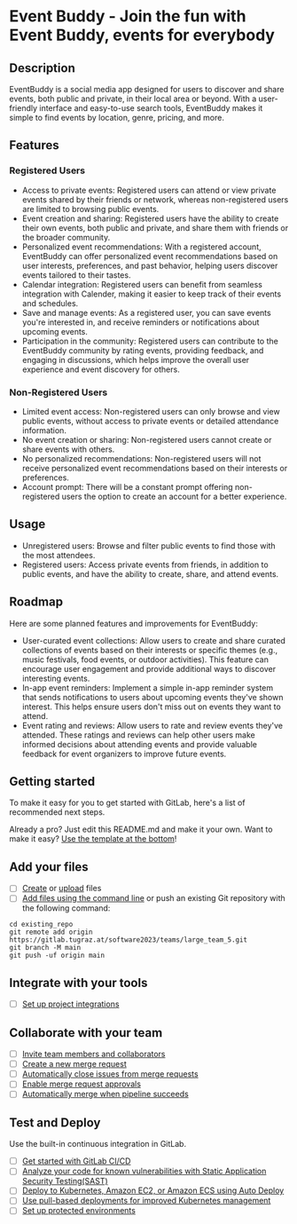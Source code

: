 # Event Buddy - Join the fun with Event Buddy, events for everybody

## Description

EventBuddy is a social media app designed for users to discover and share events, both public and private, in their local area or beyond. With a user-friendly interface and easy-to-use search tools, EventBuddy makes it simple to find events by location, genre, pricing, and more.

## Features

### Registered Users

- Access to private events: Registered users can attend or view private events shared by their friends or network, whereas non-registered users are limited to browsing public events.
- Event creation and sharing: Registered users have the ability to create their own events, both public and private, and share them with friends or the broader community.
- Personalized event recommendations: With a registered account, EventBuddy can offer personalized event recommendations based on user interests, preferences, and past behavior, helping users discover events tailored to their tastes.
- Calendar integration: Registered users can benefit from seamless integration with Calender, making it easier to keep track of their events and schedules.
- Save and manage events: As a registered user, you can save events you're interested in, and receive reminders or notifications about upcoming events.
- Participation in the community: Registered users can contribute to the EventBuddy community by rating events, providing feedback, and engaging in discussions, which helps improve the overall user experience and event discovery for others.

### Non-Registered Users

- Limited event access: Non-registered users can only browse and view public events, without access to private events or detailed attendance information.
- No event creation or sharing: Non-registered users cannot create or share events with others.
- No personalized recommendations: Non-registered users will not receive personalized event recommendations based on their interests or preferences.
- Account prompt: There will be a constant prompt offering non-registered users the option to create an account for a better experience.

## Usage

- Unregistered users: Browse and filter public events to find those with the most attendees.
- Registered users: Access private events from friends, in addition to public events, and have the ability to create, share, and attend events.

## Roadmap

Here are some planned features and improvements for EventBuddy:

- User-curated event collections: Allow users to create and share curated collections of events based on their interests or specific themes (e.g., music festivals, food events, or outdoor activities). This feature can encourage user engagement and provide additional ways to discover interesting events.
- In-app event reminders: Implement a simple in-app reminder system that sends notifications to users about upcoming events they've shown interest. This helps ensure users don't miss out on events they want to attend.
- Event rating and reviews: Allow users to rate and review events they've attended. These ratings and reviews can help other users make informed decisions about attending events and provide valuable feedback for event organizers to improve future events.


## Getting started

To make it easy for you to get started with GitLab, here's a list of recommended next steps.

Already a pro? Just edit this README.md and make it your own. Want to make it easy? [Use the template at the bottom](#editing-this-readme)!

## Add your files

- [ ] [Create](https://docs.gitlab.com/ee/user/project/repository/web_editor.html#create-a-file) or [upload](https://docs.gitlab.com/ee/user/project/repository/web_editor.html#upload-a-file) files
- [ ] [Add files using the command line](https://docs.gitlab.com/ee/gitlab-basics/add-file.html#add-a-file-using-the-command-line) or push an existing Git repository with the following command:

```
cd existing_repo
git remote add origin https://gitlab.tugraz.at/software2023/teams/large_team_5.git
git branch -M main
git push -uf origin main
```

## Integrate with your tools

- [ ] [Set up project integrations](https://gitlab.tugraz.at/software2023/teams/large_team_5/-/settings/integrations)

## Collaborate with your team

- [ ] [Invite team members and collaborators](https://docs.gitlab.com/ee/user/project/members/)
- [ ] [Create a new merge request](https://docs.gitlab.com/ee/user/project/merge_requests/creating_merge_requests.html)
- [ ] [Automatically close issues from merge requests](https://docs.gitlab.com/ee/user/project/issues/managing_issues.html#closing-issues-automatically)
- [ ] [Enable merge request approvals](https://docs.gitlab.com/ee/user/project/merge_requests/approvals/)
- [ ] [Automatically merge when pipeline succeeds](https://docs.gitlab.com/ee/user/project/merge_requests/merge_when_pipeline_succeeds.html)

## Test and Deploy

Use the built-in continuous integration in GitLab.

- [ ] [Get started with GitLab CI/CD](https://docs.gitlab.com/ee/ci/quick_start/index.html)
- [ ] [Analyze your code for known vulnerabilities with Static Application Security Testing(SAST)](https://docs.gitlab.com/ee/user/application_security/sast/)
- [ ] [Deploy to Kubernetes, Amazon EC2, or Amazon ECS using Auto Deploy](https://docs.gitlab.com/ee/topics/autodevops/requirements.html)
- [ ] [Use pull-based deployments for improved Kubernetes management](https://docs.gitlab.com/ee/user/clusters/agent/)
- [ ] [Set up protected environments](https://docs.gitlab.com/ee/ci/environments/protected_environments.html)
